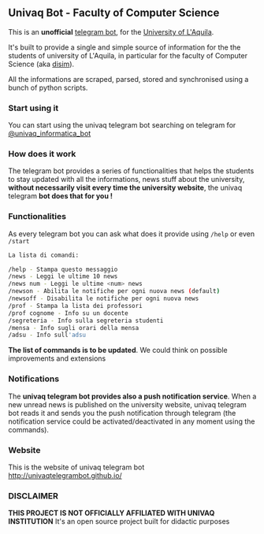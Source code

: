 ## Univaq Bot - Faculty of Computer Science

This is an **unofficial** [telegram bot](https://telegram.org/blog/bot-revolution), for the [University of L'Aquila](http://univaq.it).

It's built to provide a single and simple source of information for the the students of university of L'Aquila, in particular for the faculty of Computer Science (aka [disim](http://www.disim.univaq.it)). 

All the informations are scraped, parsed, stored and synchronised using a bunch of python scripts.

### Start using it

You can start using the univaq telegram bot searching on telegram for [@univaq_informatica_bot](https://telegram.me/univaq_informatica_bot)

### How does it work

The telegram bot provides a series of functionalities that helps the students to stay updated with all the informations, news stuff about the university, **without necessarily visit every time the university website**, the univaq telegram **bot does that for you !** 

### Functionalities

As every telegram bot you can ask what does it provide using `/help` or even `/start`

```sh
La lista di comandi:

/help - Stampa questo messaggio
/news - Leggi le ultime 10 news
/news num - Leggi le ultime <num> news
/newson - Abilita le notifiche per ogni nuova news (default)
/newsoff - Disabilita le notifiche per ogni nuova news
/prof - Stampa la lista dei professori
/prof cognome - Info su un docente
/segreteria - Info sulla segreteria studenti
/mensa - Info sugli orari della mensa
/adsu - Info sull'adsu
```

**The list of commands is to be updated**. We could think on possible improvements and extensions

### Notifications

The **univaq telegram bot provides also a push notification service**. When a new unread news is published on the university website, univaq telegram bot reads it and sends you the push notification through telegram (the notification service could be activated/deactivated in any moment using the commands).

### Website

This is the website of univaq telegram bot http://univaqtelegrambot.github.io/
 
### DISCLAIMER

**THIS PROJECT IS NOT OFFICIALLY AFFILIATED WITH UNIVAQ INSTITUTION**
It's an open source project built for didactic purposes